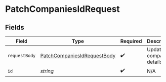 # PatchCompaniesIdRequest


## Fields

| Field                                                                                 | Type                                                                                  | Required                                                                              | Description                                                                           |
| ------------------------------------------------------------------------------------- | ------------------------------------------------------------------------------------- | ------------------------------------------------------------------------------------- | ------------------------------------------------------------------------------------- |
| `requestBody`                                                                         | [PatchCompaniesIdRequestBody](../../models/operations/PatchCompaniesIdRequestBody.md) | :heavy_check_mark:                                                                    | Updated company details.                                                              |
| `id`                                                                                  | *string*                                                                              | :heavy_check_mark:                                                                    | N/A                                                                                   |